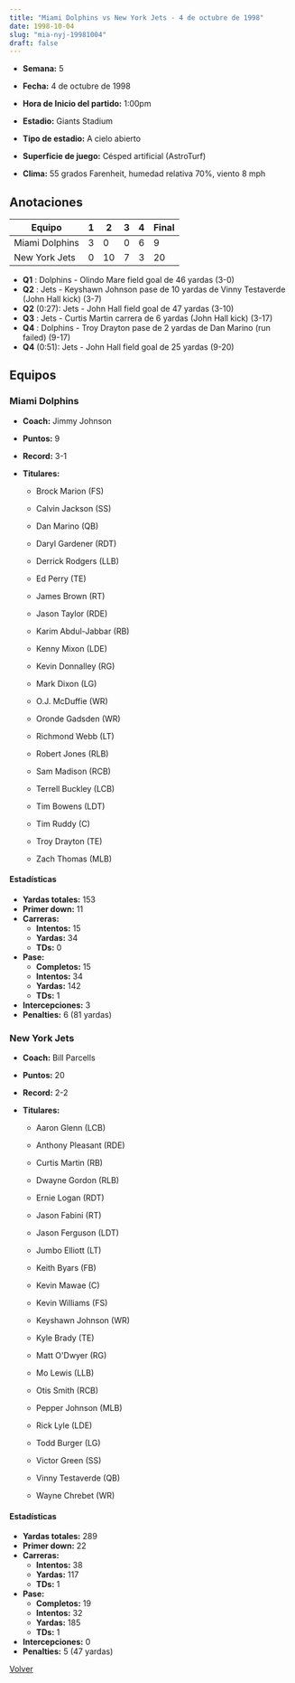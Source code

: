 ```yaml
---
title: "Miami Dolphins vs New York Jets - 4 de octubre de 1998"
date: 1998-10-04
slug: "mia-nyj-19981004"
draft: false
---
```


* **Semana:** 5
* **Fecha:** 4 de octubre de 1998

* **Hora de Inicio del partido:** 1:00pm
* **Estadio:** Giants Stadium
* **Tipo de estadio:** A cielo abierto
* **Superficie de juego:** Césped artificial (AstroTurf)
* **Clima:** 55 grados Farenheit, humedad relativa 70%, viento 8 mph





## Anotaciones
| Equipo | 1 | 2 | 3 | 4 | Final |
|--------|---|---|---|---|-------|
| Miami Dolphins  | 3 | 0 | 0 | 6  | 9 |
| New York Jets  | 0 | 10 | 7 | 3  | 20 |
* **Q1** : Dolphins - Olindo Mare field goal de 46 yardas (3-0)
* **Q2** : Jets - Keyshawn Johnson pase de 10 yardas de Vinny Testaverde (John Hall kick) (3-7)
* **Q2** (0:27): Jets - John Hall field goal de 47 yardas (3-10)
* **Q3** : Jets - Curtis Martin carrera de 6 yardas (John Hall kick) (3-17)
* **Q4** : Dolphins - Troy Drayton pase de 2 yardas de Dan Marino (run failed) (9-17)
* **Q4** (0:51): Jets - John Hall field goal de 25 yardas (9-20)


## Equipos


### Miami Dolphins
* **Coach:** Jimmy Johnson
* **Puntos:** 9
* **Record:** 3-1
* **Titulares:** 

  * Brock Marion (FS) 

  * Calvin Jackson (SS) 

  * Dan Marino (QB) 

  * Daryl Gardener (RDT) 

  * Derrick Rodgers (LLB) 

  * Ed Perry (TE) 

  * James Brown (RT) 

  * Jason Taylor (RDE) 

  * Karim Abdul-Jabbar (RB) 

  * Kenny Mixon (LDE) 

  * Kevin Donnalley (RG) 

  * Mark Dixon (LG) 

  * O.J. McDuffie (WR) 

  * Oronde Gadsden (WR) 

  * Richmond Webb (LT) 

  * Robert Jones (RLB) 

  * Sam Madison (RCB) 

  * Terrell Buckley (LCB) 

  * Tim Bowens (LDT) 

  * Tim Ruddy (C) 

  * Troy Drayton (TE) 

  * Zach Thomas (MLB) 

#### Estadísticas
* **Yardas totales:** 153
* **Primer down:** 11
* **Carreras:**
  * **Intentos:** 15
  * **Yardas:** 34
  * **TDs:** 0
* **Pase:**
  * **Completos:** 15
  * **Intentos:** 34
  * **Yardas:** 142
  * **TDs:** 1
* **Intercepciones:** 3
* **Penalties:** 6 (81 yardas)

### New York Jets
* **Coach:** Bill Parcells
* **Puntos:** 20
* **Record:** 2-2
* **Titulares:** 

  * Aaron Glenn (LCB) 

  * Anthony Pleasant (RDE) 

  * Curtis Martin (RB) 

  * Dwayne Gordon (RLB) 

  * Ernie Logan (RDT) 

  * Jason Fabini (RT) 

  * Jason Ferguson (LDT) 

  * Jumbo Elliott (LT) 

  * Keith Byars (FB) 

  * Kevin Mawae (C) 

  * Kevin Williams (FS) 

  * Keyshawn Johnson (WR) 

  * Kyle Brady (TE) 

  * Matt O'Dwyer (RG) 

  * Mo Lewis (LLB) 

  * Otis Smith (RCB) 

  * Pepper Johnson (MLB) 

  * Rick Lyle (LDE) 

  * Todd Burger (LG) 

  * Victor Green (SS) 

  * Vinny Testaverde (QB) 

  * Wayne Chrebet (WR) 

#### Estadísticas
* **Yardas totales:** 289
* **Primer down:** 22
* **Carreras:**
  * **Intentos:** 38
  * **Yardas:** 117
  * **TDs:** 1
* **Pase:**
  * **Completos:** 19
  * **Intentos:** 32
  * **Yardas:** 185
  * **TDs:** 1
* **Intercepciones:** 0
* **Penalties:** 5 (47 yardas)


[Volver](/historia/1998)
